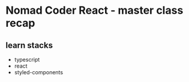 # Nomad Coder React - master class recap

## learn stacks

- typescript
- react
- styled-components
